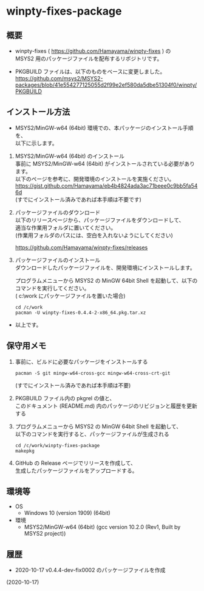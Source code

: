 # winpty-fixes-package


## 概要
- winpty-fixes ( https://github.com/Hamayama/winpty-fixes ) の  
  MSYS2 用のパッケージファイルを配布するリポジトリです。

- PKGBUILD ファイルは、以下のものをベースに変更しました。  
  https://github.com/msys2/MSYS2-packages/blob/41e554277125055d2f99e2ef580da5dbe51304f0/winpty/PKGBUILD


## インストール方法
- MSYS2/MinGW-w64 (64bit) 環境での、本パッケージのインストール手順を、  
  以下に示します。

1. MSYS2/MinGW-w64 (64bit) のインストール  
   事前に MSYS2/MinGW-w64 (64bit) がインストールされている必要があります。  
   以下のページを参考に、開発環境のインストールを実施ください。  
   https://gist.github.com/Hamayama/eb4b4824ada3ac71beee0c9bb5fa546d  
   (すでにインストール済みであれば本手順は不要です)

2. パッケージファイルのダウンロード  
   以下のリリースページから、パッケージファイルをダウンロードして、  
   適当な作業用フォルダに置いてください。  
   (作業用フォルダのパスには、空白を入れないようにしてください)  
   
   https://github.com/Hamayama/winpty-fixes/releases

3. パッケージファイルのインストール  
   ダウンロードしたパッケージファイルを、開発環境にインストールします。  
   
   プログラムメニューから MSYS2 の MinGW 64bit Shell を起動して、以下のコマンドを実行してください。  
   ( c:\work にパッケージファイルを置いた場合)
   ```
   cd /c/work
   pacman -U winpty-fixes-0.4.4-2-x86_64.pkg.tar.xz
   ```

- 以上です。


## 保守用メモ
1. 事前に、ビルドに必要なパッケージをインストールする
   ```
   pacman -S git mingw-w64-cross-gcc mingw-w64-cross-crt-git
   ```
   (すでにインストール済みであれば本手順は不要)

2. PKGBUILD ファイル内の pkgrel の値と、  
   このドキュメント (README.md) 内のパッケージのリビジョンと履歴を更新する

3. プログラムメニューから MSYS2 の MinGW 64bit Shell を起動して、  
   以下のコマンドを実行すると、パッケージファイルが生成される
   ```
   cd /c/work/winpty-fixes-package
   makepkg
   ```

4. GitHub の Release ページでリリースを作成して、  
   生成したパッケージファイルをアップロードする。


## 環境等
- OS
  - Windows 10 (version 1909) (64bit)
- 環境
  - MSYS2/MinGW-w64 (64bit) (gcc version 10.2.0 (Rev1, Built by MSYS2 project))

## 履歴
- 2020-10-17 v0.4.4-dev-fix0002 のパッケージファイルを作成


(2020-10-17)
